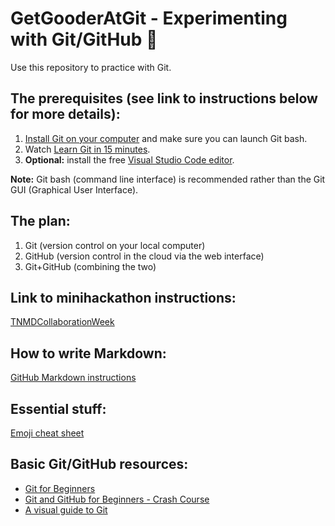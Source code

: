 # GetGooderAtGit - Experimenting with Git/GitHub :exploding_head:
Use this repository to practice with Git.

## The prerequisites (see link to instructions below for more details):
  1. [Install Git on your computer](https://git-scm.com/downloads) and make sure you can launch Git bash.
  1. Watch [Learn Git in 15 minutes](https://www.youtube.com/watch?v=USjZcfj8yxE).
  1. **Optional:** install the free [Visual Studio Code editor](https://code.visualstudio.com/download).
  
**Note:** Git bash (command line interface) is recommended rather than the Git GUI (Graphical User Interface).

## The plan:
  1. Git (version control on your local computer)
  1. GitHub (version control in the cloud via the web interface)
  1. Git+GitHub (combining the two)

## Link to minihackathon instructions:
[TNMDCollaborationWeek](https://github.com/TNMDCollaborationWeek/TNMDCollaborationWeek)

## How to write Markdown:
[GitHub Markdown instructions](https://docs.github.com/en/get-started/writing-on-github/getting-started-with-writing-and-formatting-on-github/basic-writing-and-formatting-syntax)

## Essential stuff:
[Emoji cheat sheet](https://github.com/ikatyang/emoji-cheat-sheet/blob/master/README.md)

## Basic Git/GitHub resources:
+ [Git for Beginners](https://medium.com/chaya-thilakumara/an-introduction-to-git-for-beginners-c97e701cecf9)
+ [Git and GitHub for Beginners - Crash Course](https://www.youtube.com/watch?v=RGOj5yH7evk)
+ [A visual guide to Git](https://marklodato.github.io/visual-git-guide/index-en.html)
